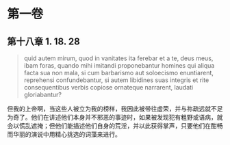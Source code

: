 # 第一卷
## 第十八章 1. 18. 28

> quid autem mirum, quod in vanitates ita ferebar et a te, deus meus, ibam foras, quando mihi imitandi proponebantur homines qui aliqua facta sua non mala, si cum barbarismo aut soloecismo enuntiarent, reprehensi confundebantur, si autem libidines suas integris et rite consequentibus verbis copiose ornateque narrarent, laudati gloriabantur?

但我的上帝啊，当这些人被立为我的榜样，我因此被带往虚荣，并与祢疏远就不足为奇了。他们在讲述他们本身并不邪恶的事迹时，如果被发现犯有粗野或语病，就会以慌乱遮掩；但他们能描述他们自身的荒淫，并以此获得掌声，只要他们在酣畅而华丽的演说中用精心挑选的词藻来进行。